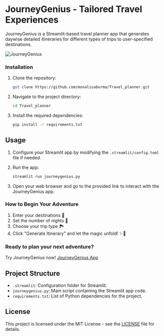 # JourneyGenius - Tailored Travel Experiences

JourneyGenius is a Streamlit-based travel planner app that generates daywise detailed itineraries for different types of trips to user-specified destinations.

![JourneyGenius](https://github.com/monalisaburma/Travel_planner/assets/122416015/8e949eb9-9295-4b1d-92a0-3f480eb02e61)


### Installation

1. Clone the repository:

    ```bash
    git clone https://github.com/monalisaburma/Travel_planner.git
    ```

2. Navigate to the project directory:

    ```bash
    cd Travel_planner
    ```

3. Install the required dependencies:

    ```bash
    pip install -r requirements.txt
    ```

## Usage

1. Configure your Streamlit app by modifying the `.streamlit/config.toml` file if needed.

2. Run the app:

    ```bash
    streamlit run journeygenius.py
    ```

3. Open your web browser and go to the provided link to interact with the JourneyGenius app.

### How to Begin Your Adventure

1. Enter your destinations 📍
2. Set the number of nights 🌙
3. Choose your trip type 🏞️
4. Click "Generate Itinerary" and let the magic unfold! ✨🔮

### Ready to plan your next adventure?

Try JourneyGenius now! [JourneyGenius App](https://travelplan-journeygenius.streamlit.app)


## Project Structure

- `.streamlit`: Configuration folder for Streamlit.
- `journeygenius.py`: Main script containing the Streamlit app code.
- `requirements.txt`: List of Python dependencies for the project.



## License

This project is licensed under the MIT License - see the [LICENSE](LICENSE) file for details.

